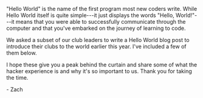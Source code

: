 "Hello World" is the name of the first program most new coders write. While
Hello World itself is quite simple---it just displays the words "Hello,
World!"---it means that you were able to successfully communicate through the
computer and that you've embarked on the journey of learning to code.

We asked a subset of our club leaders to write a Hello World blog post to
introduce their clubs to the world earlier this year. I've included a few of
them below.

I hope these give you a peak behind the curtain and share some of what the
hacker experience is and why it's so important to us. Thank you for taking the
time.

\- Zach
